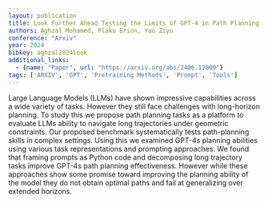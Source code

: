 ```yaml
---
layout: publication
title: Look Further Ahead Testing the Limits of GPT-4 in Path Planning
authors: Aghzal Mohamed, Plaku Erion, Yao Ziyu
conference: "Arxiv"
year: 2024
bibkey: aghzal2024look
additional_links:
  - {name: "Paper", url: "https://arxiv.org/abs/2406.12000"}
tags: ['ARXIV', 'GPT', 'Pretraining Methods', 'Prompt', 'Tools']
---
```

Large Language Models (LLMs) have shown impressive capabilities across a wide variety of tasks. However they still face challenges with long-horizon planning. To study this we propose path planning tasks as a platform to evaluate LLMs ability to navigate long trajectories under geometric constraints. Our proposed benchmark systematically tests path-planning skills in complex settings. Using this we examined GPT-4s planning abilities using various task representations and prompting approaches. We found that framing prompts as Python code and decomposing long trajectory tasks improve GPT-4s path planning effectiveness. However while these approaches show some promise toward improving the planning ability of the model they do not obtain optimal paths and fail at generalizing over extended horizons.
